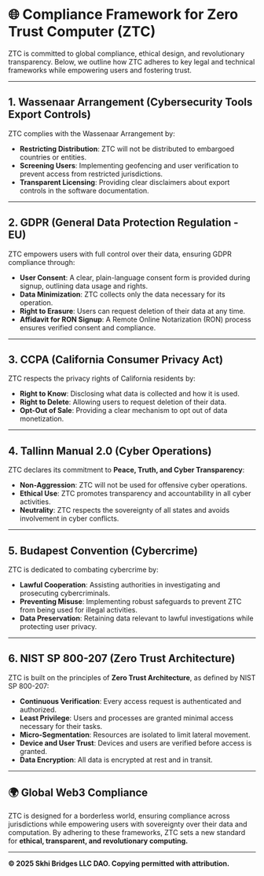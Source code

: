 # 🌐 Compliance Framework for Zero Trust Computer (ZTC)  

ZTC is committed to global compliance, ethical design, and revolutionary transparency. Below, we outline how ZTC adheres to key legal and technical frameworks while empowering users and fostering trust.  

---

## 1. **Wassenaar Arrangement (Cybersecurity Tools Export Controls)**  
ZTC complies with the Wassenaar Arrangement by:  
- **Restricting Distribution**: ZTC will not be distributed to embargoed countries or entities.  
- **Screening Users**: Implementing geofencing and user verification to prevent access from restricted jurisdictions.  
- **Transparent Licensing**: Providing clear disclaimers about export controls in the software documentation.  

---

## 2. **GDPR (General Data Protection Regulation - EU)**  
ZTC empowers users with full control over their data, ensuring GDPR compliance through:  
- **User Consent**: A clear, plain-language consent form is provided during signup, outlining data usage and rights.  
- **Data Minimization**: ZTC collects only the data necessary for its operation.  
- **Right to Erasure**: Users can request deletion of their data at any time.  
- **Affidavit for RON Signup**: A Remote Online Notarization (RON) process ensures verified consent and compliance.  

---

## 3. **CCPA (California Consumer Privacy Act)**  
ZTC respects the privacy rights of California residents by:  
- **Right to Know**: Disclosing what data is collected and how it is used.  
- **Right to Delete**: Allowing users to request deletion of their data.  
- **Opt-Out of Sale**: Providing a clear mechanism to opt out of data monetization.  

---

## 4. **Tallinn Manual 2.0 (Cyber Operations)**  
ZTC declares its commitment to **Peace, Truth, and Cyber Transparency**:  
- **Non-Aggression**: ZTC will not be used for offensive cyber operations.  
- **Ethical Use**: ZTC promotes transparency and accountability in all cyber activities.  
- **Neutrality**: ZTC respects the sovereignty of all states and avoids involvement in cyber conflicts.  

---

## 5. **Budapest Convention (Cybercrime)**  
ZTC is dedicated to combating cybercrime by:  
- **Lawful Cooperation**: Assisting authorities in investigating and prosecuting cybercriminals.  
- **Preventing Misuse**: Implementing robust safeguards to prevent ZTC from being used for illegal activities.  
- **Data Preservation**: Retaining data relevant to lawful investigations while protecting user privacy.  

---

## 6. **NIST SP 800-207 (Zero Trust Architecture)**  
ZTC is built on the principles of **Zero Trust Architecture**, as defined by NIST SP 800-207:  
- **Continuous Verification**: Every access request is authenticated and authorized.  
- **Least Privilege**: Users and processes are granted minimal access necessary for their tasks.  
- **Micro-Segmentation**: Resources are isolated to limit lateral movement.  
- **Device and User Trust**: Devices and users are verified before access is granted.  
- **Data Encryption**: All data is encrypted at rest and in transit.  

---

## 🌍 Global Web3 Compliance  
ZTC is designed for a borderless world, ensuring compliance across jurisdictions while empowering users with sovereignty over their data and computation. By adhering to these frameworks, ZTC sets a new standard for **ethical, transparent, and revolutionary computing.**  

---

**© 2025 Skhi Bridges LLC DAO. Copying permitted with attribution.**  
